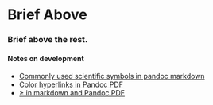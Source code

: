 # Brief Above

### Brief above the rest.

#### Notes on development

- [Commonly used scientific symbols in pandoc markdown](https://gist.github.com/benmarwick/4fb6f222443493e3c864)
- [Color hyperlinks in Pandoc PDF](https://github.com/jgm/pandoc/issues/2581#issuecomment-162593816)
- [&ge; in markdown and Pandoc PDF](http://stackoverflow.com/questions/26551057/special-characters-in-markdown-pandoc-and-github-flavored/26561057#26561057)
